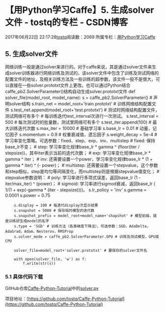 # 【用Python学习Caffe】5. 生成solver文件 - tostq的专栏 - CSDN博客





2017年06月22日 22:17:28[tostq](https://me.csdn.net/tostq)阅读数：2069
所属专栏：[用Python学习Caffe](https://blog.csdn.net/column/details/16089.html)









## 5. 生成solver文件

网络训练一般是通过solver来进行的。对于caffe来说，其是通过solver文件来生成solver训练器进行网络训练及测试的，该solver文件中包含了训练及测试网络的配置文件的地址，及相关训练方法及一些训练的超参数，该文件一般不是很大，可以直接在一些solver.prototxt文件上更改。也可以通过Python结合caffe_pb2.SolverParameter()结构自动生成solver.prototxt文件
    def solver_file(model_root, model_name):
        s = caffe_pb2.SolverParameter() # 声明solver结构
        s.train_net = model_root+'train.prototxt' # 训练网络结构配置文件
        s.test_net.append(model_root+'test.prototxt') # 测试时网络结构配置文件，测试网络可有多个
        # 每训练迭代test_interval次进行一次测试。
        s.test_interval = 500
        # 每次测试时的批量数，测试里网络可有多个
        s.test_iter.append(100)
        # 最大训练迭代次数
        s.max_iter = 10000
        # 基础学习率
        s.base_lr = 0.01
        # 动量，记忆因子
        s.momentum = 0.9
        # 权重衰减值，遗忘因子
        s.weight_decay = 5e-4
        # 学习率变化策略。可选参数：fixed、step、exp、inv、multistep
        # fixed: 保持base_lr不变；
        # step: 学习率变化规律base_lr * gamma ^ (floor(iter / stepsize))，其中iter表示当前的迭代次数；
        # exp: 学习率变化规律base_lr * gamma ^ iter；
        # inv: 还需要设置一个power，学习率变化规律base_lr * (1 + gamma * iter) ^ (- power)；
        # multistep: 还需要设置一个stepvalue，这个参数和step相似，step是均匀等间隔变化，而multistep则是根据stepvalue值变化；
        #   stepvalue参数说明：
        #       poly: 学习率进行多项式误差，返回base_lr (1 - iter/max_iter) ^ (power)；
        #       sigmoid: 学习率进行sigmod衰减，返回base_lr ( 1/(1 + exp(-gamma * (iter - stepsize))))。
        s.lr_policy = 'inv'
        s.gamma = 0.0001
        s.power = 0.75

        s.display = 100 # 每迭代display次显示结果
        s.snapshot = 5000 # 保存临时模型的迭代数
        s.snapshot_prefix = model_root+model_name+'shapshot' # 模型前缀，就是训练好生成model的名字
        s.type = 'SGD' # 训练方法（各类梯度下降法），可选参数：SGD，AdaDelta，AdaGrad，Adam，Nesterov，RMSProp
        s.solver_mode = caffe_pb2.SolverParameter.GPU # 训练及测试模型，GPU或CPU

        solver_file=model_root+'solver.prototxt' # 要保存的solver文件名

        with open(solver_file, 'w') as f:
            f.write(str(s))

### 5.1 具体代码下载

GitHub仓库[Caffe-Python-Tutorial](https://github.com/tostq/Caffe-Python-Tutorial)中的[solver.py](https://github.com/tostq/Caffe-Python-Tutorial/blob/master/solver.py)

项目地址：[https://github.com/tostq/Caffe-Python-Tutorial](https://github.com/tostq/Caffe-Python-Tutorial)



